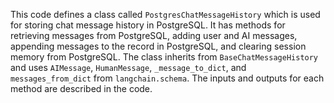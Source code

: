 This code defines a class called `PostgresChatMessageHistory` which is used for storing chat message history in PostgreSQL. It has methods for retrieving messages from PostgreSQL, adding user and AI messages, appending messages to the record in PostgreSQL, and clearing session memory from PostgreSQL. The class inherits from `BaseChatMessageHistory` and uses `AIMessage`, `HumanMessage`, `_message_to_dict`, and `messages_from_dict` from `langchain.schema`. The inputs and outputs for each method are described in the code.

